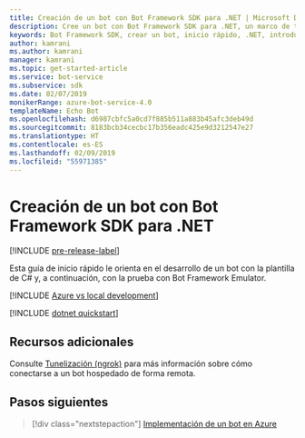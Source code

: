 ```yaml
---
title: Creación de un bot con Bot Framework SDK para .NET | Microsoft Docs
description: Cree un bot con Bot Framework SDK para .NET, un marco de trabajo eficaz para la creación de bots.
keywords: Bot Framework SDK, crear un bot, inicio rápido, .NET, introducción, bot de C#
author: kamrani
ms.author: kamrani
manager: kamrani
ms.topic: get-started-article
ms.service: bot-service
ms.subservice: sdk
ms.date: 02/07/2019
monikerRange: azure-bot-service-4.0
templateName: Echo Bot
ms.openlocfilehash: d6987cbfc5a0cd7f885b511a883b45afc3deb49d
ms.sourcegitcommit: 8183bcb34cecbc17b356eadc425e9d3212547e27
ms.translationtype: HT
ms.contentlocale: es-ES
ms.lasthandoff: 02/09/2019
ms.locfileid: "55971385"
---
```

# <a name="create-a-bot-with-the-bot-framework-sdk-for-net"></a>Creación de un bot con Bot Framework SDK para .NET

[!INCLUDE [pre-release-label](../includes/pre-release-label.md)]

Esta guía de inicio rápido le orienta en el desarrollo de un bot con la plantilla de C# y, a continuación, con la prueba con Bot Framework Emulator.

[!INCLUDE [Azure vs local development](~/includes/snippet-quickstart-paths.md)]

[!INCLUDE [dotnet quickstart](~/includes/quickstart-dotnet.md)]

## <a name="additional-resources"></a>Recursos adicionales

Consulte [Tunelización (ngrok)](https://github.com/Microsoft/BotFramework-Emulator/wiki/Tunneling-(ngrok)) para más información sobre cómo conectarse a un bot hospedado de forma remota.

## <a name="next-steps"></a>Pasos siguientes

> [!div class="nextstepaction"]
> [Implementación de un bot en Azure](../bot-builder-deploy-az-cli.md)

